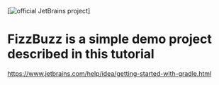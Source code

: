 [![official JetBrains project](https://jb.gg/badges/official-plastic.svg)]
# FizzBuzz is a simple demo project described in this tutorial 
https://www.jetbrains.com/help/idea/getting-started-with-gradle.html
